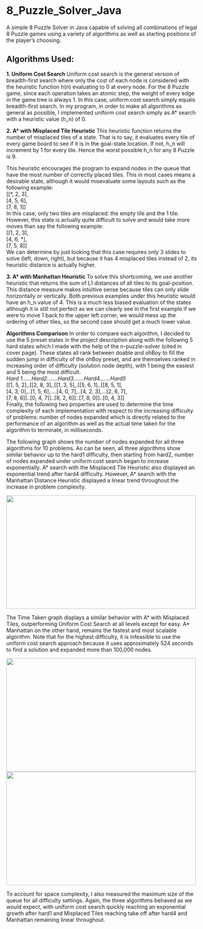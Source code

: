 # 8_Puzzle_Solver_Java
A simple 8 Puzzle Solver in Java capable of solving all combinations of legal 8 Puzzle games using a variety of algorithms as well as starting positions of the player’s choosing. 

## Algorithms Used:
**1. Uniform Cost Search**
Uniform cost search is the general version of breadth-first search where only the cost of each node is considered with the heuristic function h(n) evaluating to 0 at every node. For the 8 Puzzle game, since each operation takes an atomic step, the weight of every edge in the game tree is always 1. In this case, uniform cost search simply equals breadth-first search.
In my program, in order to make all algorithms as general as possible, I implemented uniform cost search simply as A* search with a heuristic value (h_n) of 0.

**2. A\* with Misplaced Tile Heuristic**
This heuristic function returns the number of misplaced tiles of a state. That is to say, it evaluates every tile of every game board to see if it is in the goal-state location. If not, h_n will increment by 1 for every tile. Hence the worst possible h_n for any 8 Puzzle is 9.

This heuristic encourages the program to expand nodes in the queue that have the most number of correctly placed tiles. This in most cases means a desirable state, although it would misevaluate some layouts such as the following example: <br>
[[\*, 2, 3], <br>
[4, 5, 6], <br>
[7, 8, 1]] <br>
In this case, only two tiles are misplaced: the empty tile and the 1 tile. However, this state is actually quite difficult to solve and would take more moves than say the following example: <br>
[[1, 2, 3], <br>
[4, 6, \*], <br>
[7, 5, 8]] <br>
We can determine by just looking that this case requires only 3 slides to solve (left, down, right), but because it has 4 misplaced tiles instead of 2, its heuristic distance is actually higher.


**3. A\* with Manhattan Heuristic**
To solve this shortcoming, we use another heuristic that returns the sum of L1 distances of all tiles to its goal-position. This distance measure makes intuitive sense because tiles can only slide horizontally or vertically. Both previous examples under this heuristic would have an h_n value of 4. This is a much less biased evaluation of the states although it is still not perfect as we can clearly see in the first example if we were to move 1 back to the upper left corner, we would mess up the ordering of other tiles, so the second case should get a much lower value.

**Algorithms Comparison**
In order to compare each algorithm, I decided to use the 5 preset states in the project description along with the following 5 hard states which I made with the help of the n-puzzle-solver (cited in cover page). These states all rank between doable and ohBoy to fill the sudden jump in difficulty of the ohBoy preset, and are themselves ranked in increasing order of difficulty (solution node depth), with 1 being the easiest and 5 being the most difficult. <br>
*Hard 1......Hard2.......Hard3.......Hard4.......Hard5* <br>
[[1, 5, 2],.[[2, 8, 3],.[[1, 3, 5],.[[5, 6, 1],.[[8, 5, 1], <br>
[4, 3, 0],..[1, 5, 6],....[4, 0, 7],..[4, 2, 3],...[2, 6, 7], <br>
[7, 8, 6]]..[0, 4, 7]]..[8, 2, 6]]..[7, 8, 0]]..[0, 4, 3]] <br>
Finally, the following two properties are used to determine the time complexity of each implementation with respect to the increasing difficulty of problems: number of nodes expanded which is directly related to the performance of an algorithm as well as the actual time taken for the algorithm to terminate, in milliseconds.

The following graph shows the number of nodes expanded for all three algorithms for 10 problems. As can be seen, all three algorithms show similar behavior up to the hard1 difficulty, then starting from hard2, number of nodes expanded under uniform cost search began to increase exponentially. A\* search with the Misplaced Tile Heuristic also displayed an exponential trend after hard4 difficulty. However, A\* search with the Manhattan Distance Heuristic displayed a linear trend throughout the increase in problem complexity.

<img src="https://github.com/MrDavidYu/8_Puzzle_Solver_Java/blob/master/res/Num_Nodes_Expanded.png" width="500" height="300" />

The Time Taken graph displays a similar behavior with A\* with Misplaced Tiles, outperforming Uniform Cost Search at all levels except for easy. A\* Manhattan on the other hand, remains the fastest and most scalable algorithm. Note that for the highest difficulty, it is infeasible to use the uniform cost search approach because it uses approximately 524 seconds to find a solution and expanded more than 100,000 nodes.

<img src="https://github.com/MrDavidYu/8_Puzzle_Solver_Java/blob/master/res/Time_Taken.png" width="500" height="300" /> <img src="https://github.com/MrDavidYu/8_Puzzle_Solver_Java/blob/master/res/Max_Q_Size.png" width="500" height="300" />

To account for space complexity, I also measured the maximum size of the queue for all difficulty settings. Again, the three algorithms behaved as we would expect, with uniform cost search quickly reaching an exponential growth after hard1 and Misplaced Tiles reaching take off after hard4 and Manhattan remaining linear throughout.
